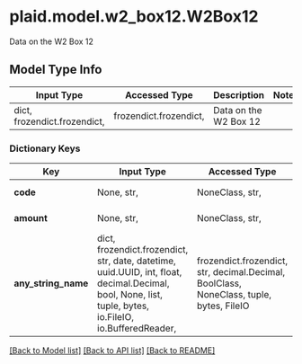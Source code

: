 # plaid.model.w2_box12.W2Box12

Data on the W2 Box 12

## Model Type Info
Input Type | Accessed Type | Description | Notes
------------ | ------------- | ------------- | -------------
dict, frozendict.frozendict,  | frozendict.frozendict,  | Data on the W2 Box 12 | 

### Dictionary Keys
Key | Input Type | Accessed Type | Description | Notes
------------ | ------------- | ------------- | ------------- | -------------
**code** | None, str,  | NoneClass, str,  | W2 Box 12 code. | [optional] 
**amount** | None, str,  | NoneClass, str,  | W2 Box 12 amount. | [optional] 
**any_string_name** | dict, frozendict.frozendict, str, date, datetime, uuid.UUID, int, float, decimal.Decimal, bool, None, list, tuple, bytes, io.FileIO, io.BufferedReader,  | frozendict.frozendict, str, decimal.Decimal, BoolClass, NoneClass, tuple, bytes, FileIO | any string name can be used but the value must be the correct type | [optional]

[[Back to Model list]](../../README.md#documentation-for-models) [[Back to API list]](../../README.md#documentation-for-api-endpoints) [[Back to README]](../../README.md)


